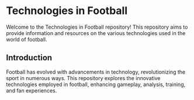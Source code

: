 # Technologies in Football

Welcome to the Technologies in Football repository! This repository aims to provide information and resources on the various technologies used in the world of football.



## Introduction

Football has evolved with advancements in technology, revolutionizing the sport in numerous ways. This repository explores the innovative technologies employed in football, enhancing gameplay, analysis, training, and fan experiences.



